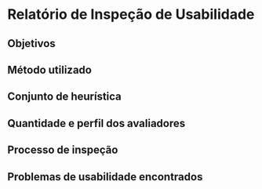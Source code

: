 # Relatório de Inspeção de Usabilidade

## Objetivos

## Método utilizado

## Conjunto de heurística

## Quantidade e perfil dos avaliadores

## Processo de inspeção

## Problemas de usabilidade encontrados


